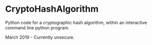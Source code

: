 # CryptoHashAlgorithm
Python code for a cryptographic hash algorithm, within an interactive command line python program.

March 2019 - Currently unsecure.
